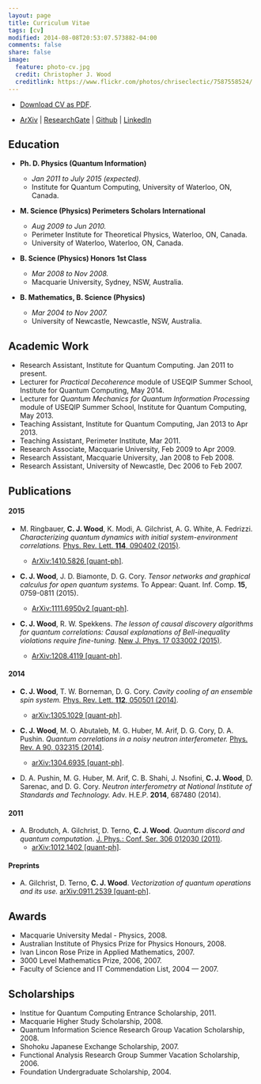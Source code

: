 ```yaml
---
layout: page
title: Curriculum Vitae
tags: [cv]
modified: 2014-08-08T20:53:07.573882-04:00
comments: false
share: false
image:
  feature: photo-cv.jpg
  credit: Christopher J. Wood
  creditlink: https://www.flickr.com/photos/chriseclectic/7587558524/
---
```


* <a href="cjwood_cv" target="_blank"><i class="fa fa-fw fa-file-pdf-o"></i>Download CV as PDF</a>.

* <a href="http://arxiv.org/a/wood_c_2" target="_blank"><i class="ai fa-fw ai-arxiv"></i> ArXiv</a> |
<a href="http://www.researchgate.net/profile/Christopher_Wood" target="_blank"><i class="ai fa-fw ai-researchgate"></i> ResearchGate</a> |
<a href="https://github.com/chriseclectic" target="_blank"><i class="fa fa-fw fa-github"></i> Github</a> |
<a href="http://linkedin.com/in/cjwoodphd" target="_blank"><i class="fa fa-fw fa-linkedin"></i> LinkedIn</a>


## Education

* **Ph. D. Physics (Quantum Information)**
  * *Jan 2011 to July 2015 (expected).*
  * Institute for Quantum Computing, University of Waterloo, ON, Canada.

* **M. Science (Physics) Perimeters Scholars International**
  * *Aug 2009 to Jun 2010.*
  * Perimeter Institute for Theoretical Physics, Waterloo, ON, Canada.
  * University of Waterloo, Waterloo, ON, Canada.

* **B. Science (Physics) Honors 1st Class**
  * *Mar 2008 to Nov 2008.*
  * Macquarie University, Sydney, NSW, Australia.

* **B. Mathematics, B. Science (Physics)**  
  * *Mar 2004 to Nov 2007.*
  * University of Newcastle, Newcastle, NSW, Australia.


## Academic Work

* Research Assistant, Institute for Quantum Computing. Jan 2011 to present.
* Lecturer for *Practical Decoherence* module of USEQIP Summer School, Institute for Quantum Computing, May 2014.
* Lecturer for *Quantum Mechanics for Quantum Information Processing* module of USEQIP Summer School, Institute for Quantum Computing, May 2013.
* Teaching Assistant, Institute for Quantum Computing, Jan 2013 to Apr 2013.
* Teaching Assistant, Perimeter Institute, Mar 2011.
* Research Associate, Macquarie University, Feb 2009 to Apr 2009.
* Research Assistant, Macquarie University, Jan 2008 to Feb 2008.
* Research Assistant, University of Newcastle, Dec 2006 to Feb 2007.


## Publications

#### 2015

* M. Ringbauer, **C. J. Wood**, K. Modi, A. Gilchrist, A. G. White, A. Fedrizzi.
  *Characterizing quantum dynamics with initial system-environment correlations.*
  <a href="http://link.aps.org/doi/10.1103/PhysRevLett.114.090402" target="_blank">Phys. Rev. Lett. **114**, 090402 (2015)</a>.
  * <a href="http://arxiv.org/abs/1410.5826" target="_blank">ArXiv:1410.5826 [quant-ph]</a>.

* **C. J. Wood**, J. D. Biamonte, D. G. Cory.
  *Tensor networks and graphical calculus for open  quantum systems.*
  To Appear: Quant. Inf. Comp. **15**, 0759-0811 (2015).
  * <a href="http://arxiv.org/abs/1111.6950" target="_blank">ArXiv:1111.6950v2 [quant-ph]</a>.

* **C. J. Wood**, R. W. Spekkens.
  *The lesson of causal discovery algorithms for quantum correlations: Causal explanations of Bell-inequality violations require fine-tuning.*
  <a href="http://dx.doi.org/10.1088/1367-2630/17/3/033002" target="_blank">New J. Phys. 17 033002 (2015)</a>.
  * <a href="http://arxiv.org/abs/1208.4119v2" target="_blank">ArXiv:1208.4119 [quant-ph]</a>.

#### 2014

* **C. J. Wood**, T. W. Borneman, D. G. Cory.
  *Cavity cooling of an ensemble spin system.*
  <a href="http://link.aps.org/doi/10.1103/PhysRevLett.112.050501" target="_blank">Phys. Rev. Lett. **112**, 050501 (2014)</a>.
  * <a href="http://arxiv.org/abs/1305.1029" target="_blank">arXiv:1305.1029 [quant-ph]</a>.

* **C. J. Wood**, M. O. Abutaleb, M. G. Huber, M. Arif, D. G. Cory, D. A. Pushin.
  *Quantum correlations in a noisy neutron interferometer.*
  <a href="http://link.aps.org/doi/10.1103/PhysRevA.90.032315" target="_blank">Phys. Rev. A 90, 032315 (2014)</a>.
  * <a href="http://arxiv.org/abs/1304.26935" target="_blank">arXiv:1304.6935 [quant-ph]</a>.

* D. A. Pushin, M. G. Huber, M. Arif, C. B. Shahi, J. Nsofini, **C. J. Wood**, D. Sarenac, and D. G. Cory.
  *Neutron interferometry at National Institute of Standards and Technology.*
  Adv. H.E.P. **2014**, 687480 (2014).

#### 2011

* A. Brodutch, A. Gilchrist, D. Terno, **C. J. Wood**.
  *Quantum discord and quantum computation*.
  <a href="http://dx.doi.org/10.1088/1742-6596/306/1/012030" target="_blank">J. Phys.: Conf. Ser. 306 012030 (2011)</a>.
  * <a href="http://arxiv.org/abs/1012.1402" target="_blank">arXiv:1012.1402 [quant-ph]</a>.

#### Preprints

* A. Gilchrist, D. Terno, **C. J. Wood**.
  *Vectorization of quantum operations and its use.*
  <a href="http://arxiv.org/abs/0911.2539" target="_blank">arXiv:0911.2539 [quant-ph]</a>.


## Awards

* Macquarie University Medal - Physics, 2008.
* Australian Institute of Physics Prize for Physics Honours, 2008.
* Ivan Lincon Rose Prize in Applied Mathematics, 2007.
* 3000 Level Mathematics Prize, 2006, 2007.
* Faculty of Science and IT Commendation List, 2004 — 2007.


## Scholarships

* Institue for Quantum Computing Entrance Scholarship, 2011.
* Macquarie Higher Study Scholarship, 2008.
* Quantum Information Science Research Group Vacation Scholarship, 2008.
* Shohoku Japanese Exchange Scholarship, 2007.
* Functional Analysis Research Group Summer Vacation Scholarship, 2006.
* Foundation Undergraduate Scholarship, 2004.
